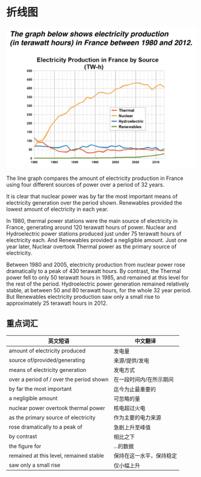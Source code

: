 # 折线图

![折线图](./line-graph.png)

The line graph compares the amount of electricity production in France using four different sources of power over a period of 32 years.

It is clear that nuclear power was by far the most important means of electricity generation over the period shown. Renewables provided the lowest amount of electricity in each year.

In 1980, thermal power stations were the main source of electricity in France, generating around 120 terawatt hours of power. Nuclear and Hydroelectric power stations produced just under 75 terawatt hours of electricity each. And Renewables provided a negligible amount. Just one year later, Nuclear overtook Thermal power as the primary source of electricity.

Between 1980 and 2005, electricity production from nuclear power rose dramatically to a peak of 430 terawatt hours. By contrast, the Thermal power fell to only 50 terawatt hours in 1985, and remained at this level for the rest of the period. Hydroelectric power generation remained relatively stable, at between 50 and 80 terawatt hours, for the whole 32 year period. But Renewables electricity production saw only a small rise to approximately 25 terawatt hours in 2012.

## 重点词汇

| 英文短语                                 | 中文翻译                 |
| ---------------------------------------- | ------------------------ |
| amount of electricity produced           | 发电量                   |
| source of/provided/generating            | 来源/提供/发电           |
| means of electricity generation          | 发电方式                 |
| over a period of / over the period shown | 在一段时间内/在所示期间  |
| by far the most important                | 迄今为止最重要的         |
| a negligible amount                      | 可忽略的量               |
| nuclear power overtook thermal power     | 核电超过火电             |
| as the primary source of electricity     | 作为主要的电力来源       |
| rose dramatically to a peak of           | 急剧上升至峰值           |
| by contrast                              | 相比之下                 |
| the figure for                           | ...的数据                |
| remained at this level, remained stable  | 保持在这一水平，保持稳定 |
| saw only a small rise                    | 仅小幅上升               |
